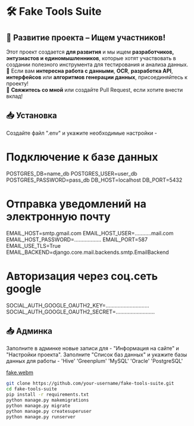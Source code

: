 # 🛠 Fake Tools Suite  


## 🚀 Развитие проекта – Ищем участников!  
Этот проект создается **для развития** и мы ищем **разработчиков, энтузиастов и единомышленников**, которые хотят участвовать в создании полезного инструмента для тестирования и анализа данных.  
🔹 Если вам **интересна работа с данными**, **OCR**, **разработка API**, **интерфейсов** или **алгоритмов генерации данных**, присоединяйтесь к проекту!  
📩 **Свяжитесь со мной** или создайте Pull Request, если хотите внести вклад!  


## 📥 Установка  
Создайте файл ".env" и укажите необходимые настройки -
# Подключение к базе данных
POSTGRES_DB=name_db
POSTGRES_USER=user_db
POSTGRES_PASSWORD=pass_db
DB_HOST=localhost
DB_PORT=5432
# Отправка уведомлений на электронную почту
EMAIL_HOST=smtp.gmail.com
EMAIL_HOST_USER=...........mail.com
EMAIL_HOST_PASSWORD=..................
EMAIL_PORT=587
EMAIL_USE_TLS=True
EMAIL_BACKEND=django.core.mail.backends.smtp.EmailBackend
# Авторизация через соц.сеть google
SOCIAL_AUTH_GOOGLE_OAUTH2_KEY=.............................
SOCIAL_AUTH_GOOGLE_OAUTH2_SECRET=..........................


## 📥 Админка
Заполните в админке новые записи для - "Информация на сайте" и "Настройки проекта".
Заполните "Список баз данных" и укажите базы данных для работы - 
'Hive'
'Greenplum'
'MySQL' 
'Oracle' 
'PostgreSQL' 

[fake.webm](..%2F..%2F..%2F%D0%92%D0%B8%D0%B4%D0%B5%D0%BE%2F%D0%97%D0%B0%D0%BF%D0%B8%D1%81%D0%B8%20%D1%8D%D0%BA%D1%80%D0%B0%D0%BD%D0%B0%2Ffake.webm)

```bash
git clone https://github.com/your-username/fake-tools-suite.git
cd fake-tools-suite
pip install -r requirements.txt
python manage.py makemigrations
python manage.py migrate
python manage.py createsuperuser
python manage.py runserver





